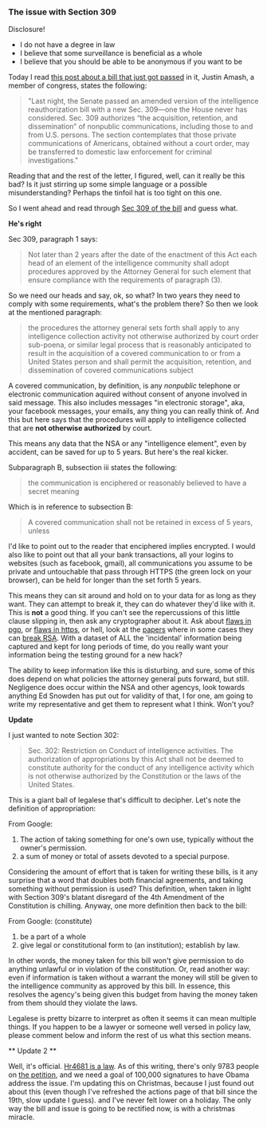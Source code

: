 ### The issue with Section 309

Disclosure!

- I do not have a degree in law
- I believe that some surveillance is beneficial as a whole
- I believe that you should be able to be anonymous if you want to be

Today I read [this post about a bill that just got
passed](http://thefreethoughtproject.com/breaking-congress-secretly-okd-nsa-spying-domestic-criminal-cases-focused-torture/)
in it, Justin Amash, a member of congress, states the following: 

<blockquote>
"Last night, the Senate passed an amended version of the intelligence
reauthorization bill with a new Sec. 309—one the House never has
considered. Sec. 309 authorizes “the acquisition, retention, and
dissemination” of nonpublic communications, including those to and from
U.S. persons. The section contemplates that those private communications
of Americans, obtained without a court order, may be transferred to
domestic law enforcement for criminal investigations."
</blockquote>

Reading that and the rest of the letter, I figured, well, can it really
be this bad? Is it just stirring up some simple language or a possible
misunderstanding? Perhaps the tinfoil hat is too tight on this one.

So I went ahead and read through
[Sec 309 of the bill](http://www.gpo.gov/fdsys/pkg/BILLS-113hr4681eas/pdf/BILLS-113hr4681eas.pdf) 
and guess what. 


**He's right** 


Sec 309, paragraph 1 says: 

<blockquote>
Not later than 2 years after the date of the enactment of this Act each head of 
an element of the intelligence community shall adopt procedures approved by the 
Attorney General for such element that ensure compliance with the requirements 
of paragraph (3).
</blockquote>

So we need our heads and say, ok, so what? In two years they need to
comply with some requirements, what's the problem there? So then we look
at the mentioned paragraph:

<blockquote>
the procedures the 
attorney general sets forth shall apply to any intelligence collection
activity not otherwise authorized by court order sub-poena, or similar
legal process that is reasonably anticipated to result in the
acquisition of a covered communication to or from a United States person
and shall permit the acquisition, retention, and dissemination of
covered communications subject
</blockquote>

A covered communication, by definition, is any _nonpublic_ telephone or
electronic communication aquired without consent of anyone involved in
said message. This also includes messages "in electronic storage", aka,
your facebook messages, your emails, any thing you can really think of.
And this but here says that the procedures will apply to intelligence
collected that are **not otherwise authorized** by court. 

This means any data that the NSA or any "intelligence element", even by
accident, can be saved for up to 5 years. But here's the real kicker. 

Subparagraph B, subsection iii states the following: 

<blockquote> 
the communication is enciphered  or reasonably believed to have a secret meaning
</blockquote> 

Which is in reference to subsection B:

<blockquote>
A covered communication shall not be retained in excess of 5 years, unless
</blockquote>

I'd like to point out to the reader that enciphered implies encrypted. I
would also like to point out that all your bank transactions, all your
logins to websites (such as facebook, gmail), all communications you
assume to be private and untouchable that pass through HTTPS (the green
lock on your browser), can be held for longer than the set forth 5
years. 

This means they can sit around and hold on to your data for as long as
they want. They can attempt to break it, they can do whatever they'd
like with it. This is **not** a good thing. If you can't see the 
repercussions of this little clause slipping in, then ask any
cryptographer about it. Ask about [flaws in pgp], or [flaws in https], or
hell, look at the [papers] where in some cases they can [break RSA].
With a dataset of ALL the 'incidental' information being captured and
kept for long periods of time, do you really want your information being
the testing ground for a new hack? 

The ability to keep information like this is disturbing, and sure, some
of this does depend on what policies the attorney general puts forward,
but still. Negligence does occur within the NSA and other agencys, look
towards anything Ed Snowden has put out for validity of that, I for one,
am going to write my representative and get them to represent what I
think. Won't you?

**Update**  

I just wanted to note Section 302:

<blockquote>
Sec. 302: Restriction on Conduct of intelligence activities.  
The authorization of appropriations by this Act shall not be deemed to constitute 
authority for the conduct of any intelligence activity which is not otherwise authorized
by the Constitution or the laws of the United States.
</blockquote>

This is a giant ball of legalese that's difficult to decipher. Let's note 
the definition of appropriation:

From Google:  
1. The action of taking something for one's own use, typically without the 
owner's permission.  
2. a sum of money or total of assets devoted to a special purpose.

Considering the amount of effort that is taken for writing these bills, is it 
any surprise that a word that doubles both financial agreements, and taking 
something without permission is used? This definition, when taken in light 
with Section 309's blatant disregard of the 4th Amendment of the Constitution is 
chilling. Anyway, one more definition then back to the bill:

From Google: (constitute)  
1. be a part of a whole  
2. give legal or constitutional form to (an institution); establish by law.

In other words, the money taken for this bill won't give permission to do anything
unlawful or in violation of the constitution. Or, read another way: even if 
information is taken without a warrant the money will still be given to the
intelligence community as approved by this bill. In essence, this resolves the 
agency's being given this budget from having the money taken from them should 
they violate the laws.

Legalese is pretty bizarre to interpret as often it seems it can mean multiple 
things. If you happen to be a lawyer or someone well versed in policy law, please
comment below and inform the rest of us what this section means. 

** Update 2 ** 

Well, it's official. [Hr4681 is a law]. As of this writing, there's only 9783 
people on [the petition], and we need a goal of 100,000 signatures to have Obama 
address the issue. I'm updating this on Christmas, because I just found out about 
this (even though I've refreshed the actions page of that bill since the 19th, slow 
update I guess). and I've never felt lower on a holiday. The only way the 
bill and issue is going to be rectified now, is with a christmas miracle.



[flaws in pgp]:http://www.rossde.com/PGP/pgp_weak.html
[flaws in https]:http://www.zdnet.com/article/google-releases-nogotofail-tool-to-sniff-out-known-https-flaws/
[papers]:http://crypto.stanford.edu/~dabo/papers/no_rsa_red.pdf
[break RSA]:http://crypto.stanford.edu/~dabo/papers/RSA-survey.pdf
[Hr4681 is a law]:https://www.congress.gov/bill/113th-congress/house-bill/4681/text
[the petition]:https://petitions.whitehouse.gov/petition/protect-our-privacy-and-please-veto-hr-4681-aka-intelligence-authorization-act-fiscal-year-2015/lln5hN5c